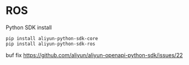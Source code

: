 # ROS
Python SDK install
```
pip install aliyun-python-sdk-core
pip install aliyun-python-sdk-ros
```

buf fix https://github.com/aliyun/aliyun-openapi-python-sdk/issues/22